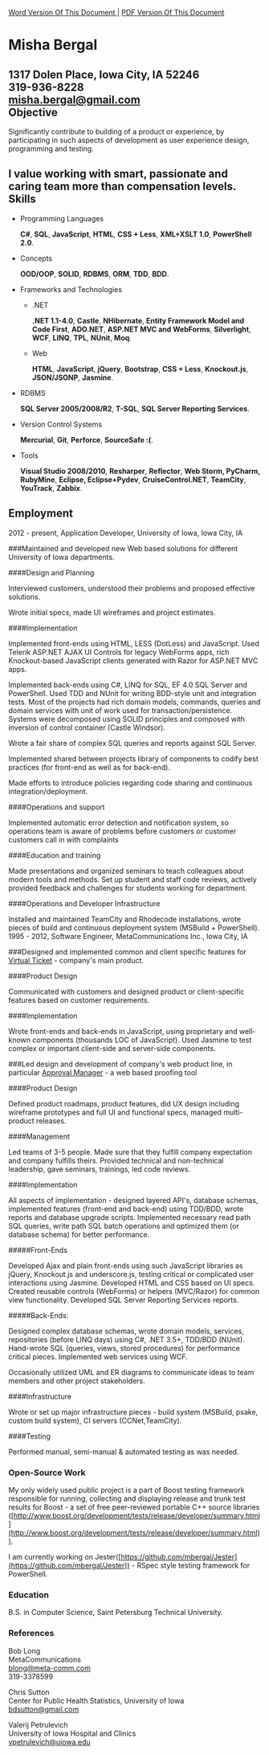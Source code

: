 ﻿
[Word Version Of This Document ](https://github.com/mbergal/resume/blob/master/bin/Resume.docx?raw=true)
| [PDF Version Of This Document ](https://github.com/mbergal/resume/blob/master/bin/Resume.pdf?raw=true)

Misha Bergal
============
        
1317 Dolen Place, Iowa City, IA 52246  
319-936-8228  
misha.bergal@gmail.com  
Objective
---------

Significantly contribute to building of a product or experience, by participating in such aspects of development as user experience design, programming and testing.

**I value working with smart, passionate and caring team more than compensation levels.**
Skills
------
* Programming Languages

    **C#**, **SQL**, **JavaScript**, **HTML**, **CSS + Less**, **XML+XSLT 1.0**, **PowerShell 2.0**.

* Concepts

    **OOD/OOP**, **SOLID**, **RDBMS**, **ORM**, **TDD**, **BDD**.

* Frameworks and Technologies

    * .NET

        **.NET 1.1-4.0**, **Castle**, **NHibernate**, **Entity Framework Model and Code First**, **ADO.NET**, **ASP.NET MVC and WebForms**, **Silverlight**, **WCF**, **LINQ**, **TPL**, **NUnit**, **Moq**.

    * Web

        **HTML**, **JavaScript**, **jQuery**, **Bootstrap**, **CSS + Less**, **Knockout.js**, **JSON/JSONP**, **Jasmine**.

* RDBMS

    **SQL Server 2005/2008/R2**, **T-SQL**, **SQL Server Reporting Services**.

* Version Control Systems

    **Mercurial**, **Git**, **Perforce**, **SourceSafe :(**.

* Tools

    **Visual Studio 2008/2010**, **Resharper**, **Reflector**, **Web Storm, PyCharm, RubyMine**, **Eclipse, Eclipse+Pydev**, **CruiseControl.NET**, **TeamCity**, **YouTrack**, **Zabbix**.

Employment
----------
2012 - present, Application Developer, 
University of Iowa, Iowa City, IA

###Maintained and developed new Web based solutions for different University of Iowa departments.

####Design and Planning

Interviewed customers, understood their problems and proposed effective solutions.

Wrote initial specs, made UI wireframes and project estimates.

####Implementation

Implemented front-ends using HTML, LESS (DotLess) and JavaScript. Used Telerik ASP.NET AJAX UI Controls for legacy WebForms apps, rich Knockout-based JavaScript clients generated with Razor for ASP.NET MVC apps.

Implemented back-ends using C#, LINQ for SQL, EF 4.0 SQL Server and PowerShell. Used TDD and NUnit for writing BDD-style unit and integration tests. Most of the projects had rich domain models, commands, queries and domain services with unit of work used for transaction/persistence. Systems were decomposed using SOLID principles and composed with inversion of control container (Castle Windsor).

Wrote a fair share of complex SQL queries and reports against SQL Server.

Implemented shared between projects library of components to codify best practices (for front-end as well as for back-end).

Made efforts to introduce policies regarding code sharing and continuous integration/deployment.

####Operations and support

Implemented automatic error detection and notification system, so operations team is aware of problems before customers or customer customers call in with complaints

####Education and training

Made presentations and organized seminars to teach colleagues about modern tools and methods. Set up student and staff code reviews, actively provided feedback and challenges for students working for department.

####Operations and Developer Infrastructure

Installed and maintained TeamCity and Rhodecode installations, wrote pieces of build and continuous deployment system (MSBuild + PowerShell).
1995 - 2012, Software Engineer, 
MetaCommunications Inc., Iowa City, IA

###Designed and implemented common and client specific features for [Virtual Ticket](http://www.metacommunications.com/products/virtual_ticket) - company's main product.

####Product Design

Communicated with customers and designed product or client-specific features based on customer requirements. 

####Implementation

Wrote front-ends and back-ends in JavaScript, using proprietary and well-known components (thousands LOC of JavaScript). Used Jasmine to test complex or important client-side and server-side components. 

###Led design and development of company's web product line, in particular [Approval Manager](http://www.metacommunications.com/products/approval_manager) - a web based proofing tool 

####Product Design

Defined product roadmaps, product features, did UX design including wireframe prototypes and full UI and functional specs, managed multi-product releases. 

####Management

Led teams of 3-5 people. Made sure that they fulfill company expectation and company fulfills theirs. Provided technical and non-technical leadership, gave seminars, trainings, led code reviews. 

####Implementation

All aspects of implementation - designed layered API's, database schemas, implemented features (front-end and back-end) using TDD/BDD, wrote reports and database upgrade scripts. Implemented necessary read path SQL queries, write path SQL batch operations and optimized them (or database schema) for better performance. 

#####Front-Ends

Developed Ajax and plain front-ends using such JavaScript libraries as jQuery, Knockout.js and underscore.js, testing critical or complicated user interactions using Jasmine. Developed HTML and CSS based on UI specs. Created reusable controls (WebForms) or helpers (MVC/Razor) for common view functionality. Developed SQL Server Reporting Services reports. 

#####Back-Ends:

Designed complex database schemas, wrote domain models, services, repositories (before LINQ days) using C#, .NET 3.5+, TDD/BDD (NUnit). Hand-wrote SQL (queries, views, stored procedures) for performance critical pieces. Implemented web services using WCF. 

Occasionally utilized UML and ER diagrams to communicate ideas to team members and other project stakeholders. 

####Infrastructure

Wrote or set up major infrastructure pieces - build system (MSBuild, psake, custom build system), CI servers (CCNet,TeamCity). 

####Testing

Performed manual, semi-manual & automated testing as was needed. 

### Open-Source Work

My only widely used public project is a part of Boost testing framework responsible for running, collecting and displaying release and trunk test results for Boost - a set of free peer-reviewed portable C++ source libraries ([http://www.boost.org/development/tests/release/developer/summary.html](http://www.boost.org/development/tests/release/developer/summary.html)). 

I am currently working on Jester([https://github.com/mbergal/Jester](https://github.com/mbergal/Jester)) - RSpec style testing framework for PowerShell. 

### Education

B.S. in Computer Science, Saint Petersburg Technical University.

### References

Bob Long  
MetaCommunications  
blong@meta-comm.com  
319-3378599  

Chris Sutton  
Center for Public Health Statistics, University of Iowa  
bdsutton@gmail.com  
  

Valerij Petrulevich  
University of Iowa Hospital and Clinics  
vpetrulevich@uiowa.edu  
  
